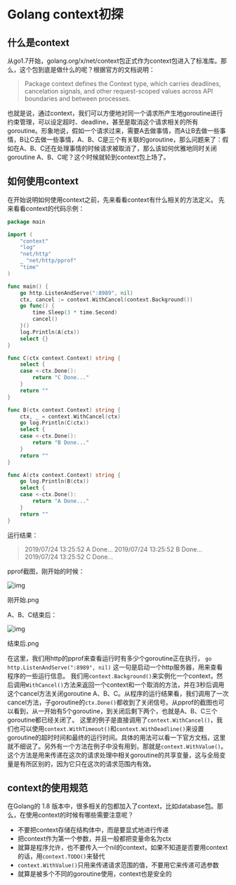 # Golang context初探

## 什么是context

从go1.7开始，golang.org/x/net/context包正式作为context包进入了标准库。那么，这个包到底是做什么的呢？根据官方的文档说明：

> Package context defines the Context type, which carries deadlines, cancelation signals, and other request-scoped values across API boundaries and between processes.

也就是说，通过context，我们可以方便地对同一个请求所产生地goroutine进行约束管理，可以设定超时、deadline，甚至是取消这个请求相关的所有goroutine。形象地说，假如一个请求过来，需要A去做事情，而A让B去做一些事情，B让C去做一些事情，A、B、C是三个有关联的goroutine，那么问题来了：假如在A、B、C还在处理事情的时候请求被取消了，那么该如何优雅地同时关闭goroutine A、B、C呢？这个时候就轮到context包上场了。

## 如何使用context

在开始说明如何使用context之前，先来看看context有什么相关的方法定义。
先来看看context的代码示例：

```go
package main

import (
    "context"
    "log"
    "net/http"
    _ "net/http/pprof"
    "time"
)

func main() {
    go http.ListenAndServe(":8989", nil)
    ctx, cancel := context.WithCancel(context.Background())
    go func() {
        time.Sleep(3 * time.Second)
        cancel()
    }()
    log.Println(A(ctx))
    select {}
}

func C(ctx context.Context) string {
    select {
    case <-ctx.Done():
        return "C Done..."
    }
    return ""
}

func B(ctx context.Context) string {
    ctx, _ = context.WithCancel(ctx)
    go log.Println(C(ctx))
    select {
    case <-ctx.Done():
        return "B Done..."
    }
    return ""
}

func A(ctx context.Context) string {
    go log.Println(B(ctx))
    select {
    case <-ctx.Done():
        return "A Done..."
    }
    return ""
}
```

运行结果：

> 2019/07/24 13:25:52 A Done...
> 2019/07/24 13:25:52 B Done...
> 2019/07/24 13:25:52 C Done...

pprof截图，刚开始的时候：



![img](https://upload-images.jianshu.io/upload_images/4084325-b4a1982967a8729a.png?imageMogr2/auto-orient/strip%7CimageView2/2/w/801/format/webp)

刚开始.png

A、B、C结束后：



![img](https://upload-images.jianshu.io/upload_images/4084325-1fe5c438788d951e.png?imageMogr2/auto-orient/strip%7CimageView2/2/w/808/format/webp)

结束后.png

在这里，我们用http的pprof来查看运行时有多少个goroutine正在执行，
`go http.ListenAndServe(":8989", nil)`
这一句是启动一个http服务器，用来查看程序的一些运行信息。
我们用`context.Background()`来实例化一个context，然后调用`WithCancel()`方法来返回一个context和一个取消的方法，并在3秒后调用这个cancel方法关闭goroutine A、B、C。从程序的运行结果看，我们调用了一次cancel方法，子goroutine的`ctx.Done()`都收到了关闭信号。从pprof的截图也可以看到，从一开始有5个goroutine，到关闭后剩下两个，也就是A、B、C三个goroutine都已经关闭了。
这里的例子是直接调用了`context.WithCancel()`，我们也可以使用`context.WithTimeout()`和`context.WithDeadline()`来设置goroutine的超时时间和最终的运行时间。具体的用法可以看一下官方文档，这里就不细说了。另外有一个方法在例子中没有用到，那就是`context.WithValue()`。这个方法是用来传递在这次的请求处理中相关goroutine的共享变量，这与全局变量是有所区别的，因为它只在这次的请求范围内有效。

## context的使用规范

在Golang的 1.8 版本中，很多相关的包都加入了context，比如database包。那么，在使用context的时候有哪些需要注意呢？

- 不要把context存储在结构体中，而是要显式地进行传递
- 把context作为第一个参数，并且一般都把变量命名为ctx
- 就算是程序允许，也不要传入一个nil的context，如果不知道是否要用context的话，用`context.TODO()`来替代
- `context.WithValue()`只用来传递请求范围的值，不要用它来传递可选参数
- 就算是被多个不同的goroutine使用，context也是安全的